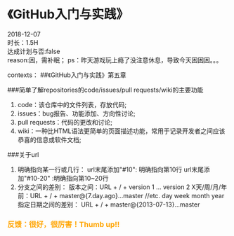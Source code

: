 # 《GitHub入门与实践》


2018-12-07   
时长：1.5H   
达成计划与否:false     
reason:困，需补眠；
ps：昨天游戏玩上瘾了没注意休息，导致今天困困困。。。

contexts：
##《GitHub入门与实践》第五章

###简单了解repositories的code/issues/pull requests/wiki的主要功能
1. code：该仓库中的文件列表，存放代码;
2. issues：bug报告、功能添加、方向性讨论;
3. pull requests：代码的更改和讨论;
4. wiki：一种比HTML语法更简单的页面描述功能，常用于记录开发者之间应该恭喜的信息或软件文档;

###关于url
1. 明确指向某一行或几行：
    url末尾添加"#10": 明确指向第10行
    url末尾添加"#10-20" :明确指向第10~20行
2. 分支之间的差别：
    版本之间：URL + / + version 1 ... version 2
    X天/周/月/年前：URL + / + master@{7.day.ago}...master   //etc. day  week month  year
    指定日期之间的差别： URL + / + master@{2013-07-13}...master
    
### <span style="color:orange;">反馈：很好，很厉害！Thumb up!!</span>
